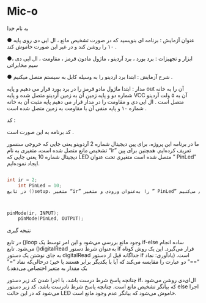 # Mic-o
به نام خدا 

● عنوان آزمایش :
برنامه ای بنویسید که در صورت تشخیص مانع ، ال ایی دی  روی پایه ۱۰ را روشن کند  و در غیر این صورت خاموش کند .

●ابزار و تجهیزات :
برد بورد ، برد آردینو ، ماژول مادون قرمز ، مقاومت ، ال ایی دی ، سیم مخابراتی 

● شرح آزمایش : 
ابتدا برد اردینو را به وسیله کابل به سیستم متصل میکنیم .

مدار :
ابتدا ماژول مادو قرمز را در برد بورد قرار می دهیم و پایه out  آن را به خانه شماره دو  و پایه  زمین آن به زمین آردینو متصل شده و پایه VCC  آن به ۵ ولت آردینو متصل است . 
ال ایی دی و مقاومت را در مدار قرار می دهیم پایه مثبت آن به خانه شماره ۱۰ و پایه منفی آن با مقاومت به زمین متصل شده است .

کد :


کد برنامه به این صورت است .

ما در برنامه این پروژه، برای پین دیجیتال شماره 2  آردوینو یعنی جایی که خروجی سنسور تشخیص مانع متصل شده است، متغیری به نام “ir” تعریف کرده‌ایم.
 همچنین برای پین دیجیتال شماره 10 یعنی جایی که LED متصل شده است متغیری تحت عنوان ” PinLed” ایجاد نموده‌ایم.

```cpp

int ir = 2;
    int PinLed = 10;
در تابع ()setup، متغیر “ir” را به‌عنوان ورودی و متغیر ” PinLed” را به‌عنوان خروجی تنظیم می‌کنیم.    



pinMode(ir, INPUT);
    pinMode(PinLed, OUTPUT);

```
نتیجه گیری


در تابع ()loop وجود مانع بررسی می‌شود و این امر توسط یک if-else ساده انجام می‌شود. تابع ()digitalRead به‌عنوان شرط دستور if قرار می‌گیرد.
 این یک روش کوتاه به جای نوشتن یک دستور digitalRead جداگانه قبل از دستور 
if است. (یادآوری: نماد “==” دو عبارت را مقایسه می‌کند که آیا با یکدیگر برابر هستند یا خیر؛ درحالی‌که نماد “=” یک مقدار به متغیر اختصاص می‌دهد.)

چنانچه پاسخ شرط درست باشد، با اجرا شدن کد زیر دستور if، ال‌ای‌دی روشن می‌شود که بیانگر تشخیص مانع است. چنانچه پاسخ شرط نادرست باشد، کد زیر دستور else اجرا می‌شود که در این حالت LED خاموش می‌شود که بیانگر عدم وجود مانع است.




